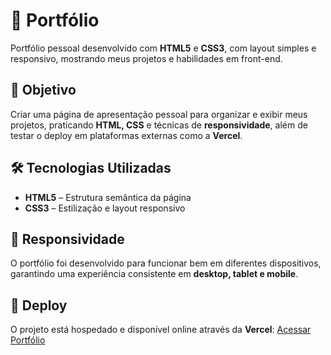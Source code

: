 # 💼 Portfólio

Portfólio pessoal desenvolvido com **HTML5** e **CSS3**, com layout simples e responsivo, mostrando meus projetos e habilidades em front-end.  

## 📌 Objetivo

Criar uma página de apresentação pessoal para organizar e exibir meus projetos, praticando **HTML, CSS** e técnicas de **responsividade**, além de testar o deploy em plataformas externas como a **Vercel**.

## 🛠️ Tecnologias Utilizadas

- **HTML5** – Estrutura semântica da página  
- **CSS3** – Estilização e layout responsivo  

## 📱 Responsividade

O portfólio foi desenvolvido para funcionar bem em diferentes dispositivos, garantindo uma experiência consistente em **desktop, tablet e mobile**.

## 🚀 Deploy

O projeto está hospedado e disponível online através da **Vercel**: [Acessar Portfólio](https://eduardonathan.vercel.app/) 
